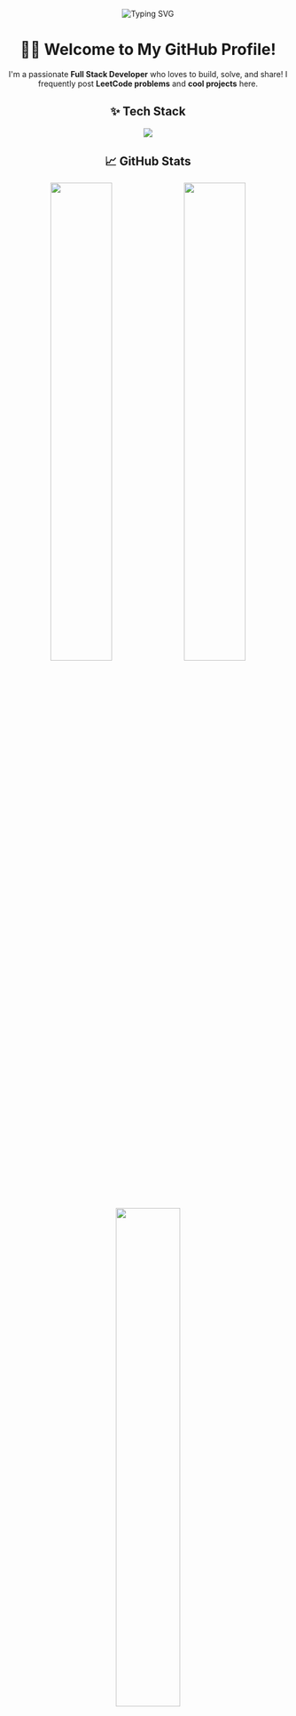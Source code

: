 <!-- Header Typing Animation -->
<p align="center">
  <img src="https://readme-typing-svg.herokuapp.com?font=Fira+Code&weight=500&size=24&pause=1000&color=00F5FF&center=true&vCenter=true&width=500&lines=Hi+%F0%9F%91%8B%2C+I'm+Dakshin+Priya+T+S!;Full+Stack+Developer+from+India;React+%7C+MongoDB+%7C+Node.js+%7C+Java" alt="Typing SVG" />
</p>

<h1 align="center">👩‍💻 Welcome to My GitHub Profile!</h1>

<p align="center">
  I'm a passionate <strong>Full Stack Developer</strong> who loves to build, solve, and share!  
  I frequently post <strong>LeetCode problems</strong> and <strong>cool projects</strong> here.
</p>

<h2 align="center">✨ Tech Stack</h2>

<p align="center">
  <img src="https://skillicons.dev/icons?i=react,nodejs,mongodb,java,html,css,js" />
</p>

<h2 align="center">📈 GitHub Stats</h2>

<p align="center">
  <img src="https://github-readme-stats.vercel.app/api?username=Dakshin-priya&show_icons=true&theme=tokyonight&border_radius=10" width="47%"/>
  <img src="https://github-readme-streak-stats.herokuapp.com?user=Dakshin-priya&theme=tokyonight&date_format=M%20j%5B%2C%20Y%5D" width="47%"/>
</p>

<p align="center">
  <img src="https://github-readme-stats.vercel.app/api/top-langs/?username=Dakshin-priya&layout=compact&theme=tokyonight&langs_count=6" width="48%" />
</p>

<h2 align="center">🌐 Connect with Me</h2>

<p align="center">
  <a href="mailto:tsdakshinpriya@gmail.com"><img src="https://img.shields.io/badge/Gmail-D14836?style=for-the-badge&logo=gmail&logoColor=white" /></a>
  <a href="https://www.linkedin.com/in/dakshin-priya-1870a6255/"><img src="https://img.shields.io/badge/LinkedIn-blue?style=for-the-badge&logo=linkedin&logoColor=white" /></a>
  <a href="https://github.com/Dakshin-priya"><img src="https://img.shields.io/badge/GitHub-100000?style=for-the-badge&logo=github&logoColor=white"/></a>
</p>

<p align="center">
  <img src="https://komarev.com/ghpvc/?username=Dakshin-priya&label=Profile+Views&color=blueviolet&style=flat" alt="visitor badge"/>
</p>

<h3 align="center">
  <em>"Code is like humor. When you have to explain it, it’s bad." – Cory House</em>
</h3>
